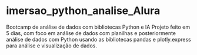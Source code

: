 # imersao_python_analise_Alura
Bootcamp de análise de dados com bibliotecas Python e IA 
Projeto feito em 5 dias, com foco em análise de dados com planilhas e posteriormente análise de dados com Python usando as bibliotecas pandas e plotly.express para análise e visualização de dados.
